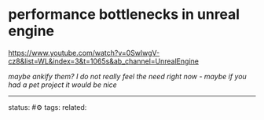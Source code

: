 # performance bottlenecks in unreal engine 

https://www.youtube.com/watch?v=0SwlwgV-cz8&list=WL&index=3&t=1065s&ab_channel=UnrealEngine

*maybe ankify them?*
*I do not really feel the need right now - maybe if you had a pet project it would be nice*

---
status: #⚙️ 
tags: 
related: 
